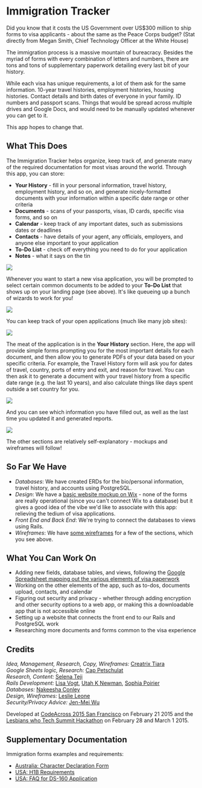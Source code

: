 # Immigration Tracker

Did you know that it costs the US Government over US$300 million to ship forms to visa applicants - about the same as the Peace Corps budget?
(Stat directly from Megan Smith, Chief Technology Officer at the White House)

The immigration process is a massive mountain of bureacracy. Besides the myriad of forms with every combination of letters and numbers, there are tons and tons of supplementary paperwork detailing every last bit of your history.

While each visa has unique requirements, a lot of them ask for the same information. 10-year travel histories, employment histories, housing histories. Contact details and birth dates of everyone in your family. ID numbers and passport scans. Things that would be spread across multiple drives and Google Docs, and would need to be manually updated whenever you can get to it.

This app hopes to change that.

## What This Does

The Immigration Tracker helps organize, keep track of, and generate many of the required documentation for most visas around the world. Through this app, you can store:

* **Your History** - fill in your personal information, travel history, employment history, and so on, and generate nicely-formatted documents with your information within a specific date range or other criteria
* **Documents** - scans of your passports, visas, ID cards, specific visa forms, and so on
* **Calendar** - keep track of any important dates, such as submissions dates or deadlines
* **Contacts** - have details of your agent, any officials, employers, and anyone else important to your application
* **To-Do List** - check off everything you need to do for your application
* **Notes** - what it says on the tin
 
![](https://immigrationtrackr.mybalsamiq.com/mockups/2830690.png)
 
Whenever you want to start a new visa application, you will be prompted to select certain common documents to be added to your **To-Do List** that shows up on your landing page (see above). It's like queueing up a bunch of wizards to work for you!

![](https://immigrationtrackr.mybalsamiq.com/mockups/2830849.png)

You can keep track of your open applications (much like many job sites):

![](https://immigrationtrackr.mybalsamiq.com/mockups/2830858.png)

The meat of the application is in the **Your History** section. Here, the app will provide simple forms prompting you for the most important details for each document, and then allow you to generate PDFs of your data based on your specific criteria. For example, the Travel History form will ask you for dates of travel, country, ports of entry and exit, and reason for travel. You can then ask it to generate a document with your travel history from a specific date range (e.g. the last 10 years), and also calculate things like days spent outside a set country for you.

![](https://immigrationtrackr.mybalsamiq.com/mockups/2830766.png)

And you can see which information you have filled out, as well as the last time you updated it and generated reports.

![](https://immigrationtrackr.mybalsamiq.com/mockups/2830732.png)

The other sections are relatively self-explanatory - mockups and wireframes will follow!

## So Far We Have

* *Databases*: We have created ERDs for the bio/personal information, travel history, and accounts using PostgreSQL.
* *Design*: We have a [basic website mockup on Wix](http://leslieleone.wix.com/immigrationtrackr) - none of the forms are really operational (since you can't connect Wix to a database) but it gives a good idea of the vibe we'd like to associate with this app: relieving the tedium of visa applications.
* *Front End and Back End*: We're trying to connect the databases to views using Rails.
* *Wireframes*: We have [some wireframes](https://immigrationtrackr.mybalsamiq.com/projects/immigrationtracker/grid) for a few of the sections, which you see above.

## What You Can Work On

* Adding new fields, database tables, and views, following the [Google Spreadsheet mapping out the various elements of visa paperwork](http://is.gd/v8Zoib)
* Working on the other elements of the app, such as to-dos, documents upload, contacts, and calendar
* Figuring out security and privacy - whether through adding encryption and other security options to a web app, or making this a downloadable app that is not accessible online
* Setting up a website that connects the front end to our Rails and PostgreSQL work
* Researching more documents and forms common to the visa experience

## Credits

*Idea, Management, Research, Copy, Wireframes:* [Creatrix Tiara](http://github.com/creatrixtiara)  
*Google Sheets logic, Research:* [Cap Petschulat](https://github.com/cap)  
*Research, Content:* [Selena Teji](https://twitter.com/seltej)  
*Rails Development:* [Lisa Vogt](https://github.com/lisavogtsf), [Utah K Newman](https://github.com/theutahkate), [Sophia Poirier](https://github.com/sophiapoirier)  
*Databases:* [Nakeesha Conley](https://github.com/Nakeesha86)  
*Design, Wireframes:* [Leslie Leone](https://github.com/leslieleone)  
*Security/Privacy Advice:* [Jen-Mei Wu](https://github.com/jenmei)  

Developed at [CodeAcross 2015 San Francisco](http://www.codeforamerica.org/events/codeacross-2015/) on February 21 2015 and the [Lesbians who Tech Summit Hackathon](http://lesbianswhotech.org/summit/hackathon/) on February 28 and March 1 2015.

## Supplementary Documentation

Immigration forms examples and requirements:

* [Australia: Character Declaration Form](http://www.immi.gov.au/allforms/pdf/80.pdf)
* [USA: H1B Requirements](http://www.uscis.gov/eir/visa-guide/h-1b-specialty-occupation/understanding-h-1b-requirements)
* [USA: FAQ for DS-160 Application](http://travel.state.gov/content/visas/english/forms/ds-160--online-nonimmigrant-visa-application/frequently-asked-questions.html)
